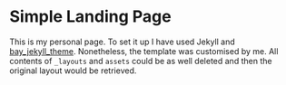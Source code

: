 # Simple Landing Page

This is my personal page. To set it up I have used Jekyll and
[bay_jekyll_theme](https://github.com/eliottvincent/bay). Nonetheless, the template was customised
by me. All contents of `_layouts` and `assets` could be as well deleted and then the original
layout would be retrieved.
